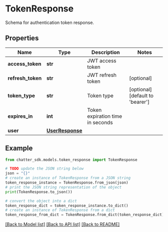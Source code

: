 # TokenResponse

Schema for authentication token response.

## Properties

Name | Type | Description | Notes
------------ | ------------- | ------------- | -------------
**access_token** | **str** | JWT access token | 
**refresh_token** | **str** | JWT refresh token | [optional] 
**token_type** | **str** | Token type | [optional] [default to 'bearer']
**expires_in** | **int** | Token expiration time in seconds | 
**user** | [**UserResponse**](UserResponse.md) |  | 

## Example

```python
from chatter_sdk.models.token_response import TokenResponse

# TODO update the JSON string below
json = "{}"
# create an instance of TokenResponse from a JSON string
token_response_instance = TokenResponse.from_json(json)
# print the JSON string representation of the object
print(TokenResponse.to_json())

# convert the object into a dict
token_response_dict = token_response_instance.to_dict()
# create an instance of TokenResponse from a dict
token_response_from_dict = TokenResponse.from_dict(token_response_dict)
```
[[Back to Model list]](../README.md#documentation-for-models) [[Back to API list]](../README.md#documentation-for-api-endpoints) [[Back to README]](../README.md)


